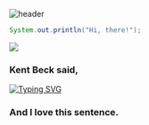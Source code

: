 ![header](https://capsule-render.vercel.app/api?type=transparent&color=auto&height=150&section=header&text=Hi,%20my%20name%20is%20Silvie&fontSize=70&fontColor=ffa733)
```java
System.out.println("Hi, there!");
```
<!-- Languages and Tech Stack-->

<!--github stat-->

<!--leetcode stat-->
![](https://leetcard.jacoblin.cool/heh9007?animation=false)



<h3>
  Kent Beck said, 
</h3>

[![Typing SVG](https://readme-typing-svg.demolab.com?font=Fira+Code&pause=1000&color=3AA747&vCenter=true&random=false&width=1000&height=20&lines=%22Optimism+is+an+occupational+hazard+of+programming%3A+feedback+is+the+treatment.%22)](https://git.io/typing-svg)
<h3>
  And I love this sentence.
</h3>
